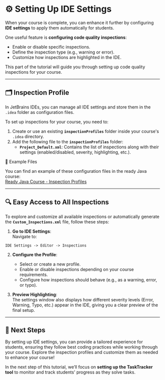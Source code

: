 # ⚙️ Setting Up IDE Settings

When your course is complete, you can enhance it further by configuring **IDE settings** to apply them automatically for students.

One useful feature is **configuring code quality inspections**:
- Enable or disable specific inspections.
- Define the inspection type (e.g., warning or error).
- Customize how inspections are highlighted in the IDE.

This part of the tutorial will guide you through setting up code quality inspections for your course.

---

## 🗂️ Inspection Profile

In JetBrains IDEs, you can manage all IDE settings and store them in the `.idea` folder as configuration files.

To set up inspections for your course, you need to:
1. Create or use an existing **`inspectionProfiles`** folder inside your course's `.idea` directory.
2. Add the following file to the **`inspectionProfiles`** folder:
    - **`Project_Default.xml`**: Contains the list of inspections along with their settings (enabled/disabled, severity, highlighting, etc.).

🔗 Example Files

You can find an example of these configuration files in the ready Java course:  
[Ready Java Course - Inspection Profiles](./../Ready-Courses/Java-Course/.idea/inspectionProfiles)

---

## 🔍 Easy Access to All Inspections

To explore and customize all available inspections or automatically generate the **`Custom_Inspections.xml`** file, follow these steps:

1. **Go to IDE Settings**:  
   Navigate to:

```plaintext  
IDE Settings -> Editor -> Inspections
```

2. **Configure the Profile**:
    - Select or create a new profile.
    - Enable or disable inspections depending on your course requirements.
    - Configure how inspections should behave (e.g., as a warning, error, or typo).

3. **Preview Highlighting**:  
   The settings window also displays how different severity levels (Error, Warning, Typo, etc.) appear in the IDE, giving you a clear preview of the final setup.  

---

## 🚀 Next Steps

By setting up IDE settings, you can provide a tailored experience for students, 
ensuring they follow best coding practices while working through your course. 
Explore the inspection profiles and customize them as needed to enhance your course!

In the next step of this tutorial, we’ll focus on **setting up the TaskTracker tool** to monitor and track students' 
progress as they solve tasks.
